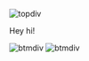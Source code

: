 ![topdiv](https://64.media.tumblr.com/34de2ee04785cba4c011f3a0e8974adc/c66445df1a34b26b-eb/s2048x3072/aae501cd31d840750de064a4358edd591f1536d9.pnj)

Hey hi!

![btmdiv](https://64.media.tumblr.com/d7d52aec8f29ce296a4ad03079f58c50/c66445df1a34b26b-38/s400x600/13137ca44a1ca93418efb7d632ce3dba938cecab.pnj)                                   ![btmdiv](https://64.media.tumblr.com/d7d52aec8f29ce296a4ad03079f58c50/c66445df1a34b26b-38/s400x600/13137ca44a1ca93418efb7d632ce3dba938cecab.pnj)
